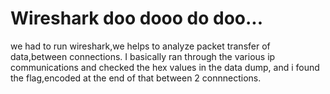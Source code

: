 # Wireshark doo dooo do doo...
we had to run wireshark,we helps to analyze packet transfer of data,between connections.
I basically ran through the various ip communications and checked the hex values in the data dump,
and i found the flag,encoded at the end of that between 2 connnections.
